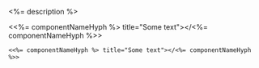 <%= description %>

<<%= componentNameHyph %> title="Some text"></<%= componentNameHyph %>>

```
<<%= componentNameHyph %> title="Some text"></<%= componentNameHyph %>>
```
